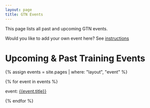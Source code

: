 ```yaml
---
layout: page
title: GTN Events
---
```


This page lists all past and upcoming GTN events.

Would you like to add your own event here? See [instructions]()

# Upcoming & Past Training Events

{% assign events = site.pages |  where: "layout", "event" %}


{% for event in events %}

event: <a href="{{site.baseurl}}{{event.url}}">{{event.title}}</a><br>

{% endfor %}



